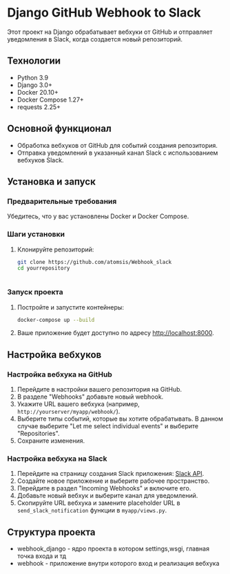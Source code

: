 # Django GitHub Webhook to Slack

Этот проект на Django обрабатывает вебхуки от GitHub и отправляет уведомления в Slack, когда создается новый репозиторий.

## Технологии

- Python 3.9
- Django 3.0+
- Docker 20.10+
- Docker Compose 1.27+
- requests 2.25+

## Основной функционал

- Обработка вебхуков от GitHub для событий создания репозитория.
- Отправка уведомлений в указанный канал Slack с использованием вебхуков Slack.

## Установка и запуск

### Предварительные требования

Убедитесь, что у вас установлены Docker и Docker Compose.

### Шаги установки

1. Клонируйте репозиторий:

    ```bash
    git clone https://github.com/atomsis/Webhook_slack
    cd yourrepository
    ```

    ```

### Запуск проекта

1. Постройте и запустите контейнеры:

    ```bash
    docker-compose up --build
    ```

2. Ваше приложение будет доступно по адресу [http://localhost:8000](http://localhost:8000).

## Настройка вебхуков

### Настройка вебхука на GitHub

1. Перейдите в настройки вашего репозитория на GitHub.
2. В разделе "Webhooks" добавьте новый webhook.
3. Укажите URL вашего вебхука (например, `http://yourserver/myapp/webhook/`).
4. Выберите типы событий, которые вы хотите обрабатывать. В данном случае выберите "Let me select individual events" и выберите "Repositories".
5. Сохраните изменения.

### Настройка вебхука на Slack

1. Перейдите на страницу создания Slack приложения: [Slack API](https://api.slack.com/apps).
2. Создайте новое приложение и выберите рабочее пространство.
3. Перейдите в раздел "Incoming Webhooks" и включите его.
4. Добавьте новый вебхук и выберите канал для уведомлений.
5. Скопируйте URL вебхука и замените placeholder URL в `send_slack_notification` функции в `myapp/views.py`.

## Структура проекта
- webhook_django  - ядро проекта в котором settings,wsgi, главная точка входа и тд
- webhook - приложение внутри которого вход и реализация вебхука

